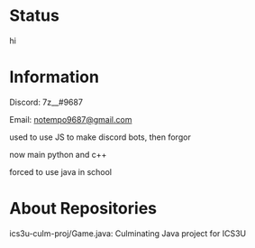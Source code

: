 # Status

hi

# Information

Discord: 7z__#9687

Email: notempo9687@gmail.com

used to use JS to make discord bots, then forgor

now main python and c++

forced to use java in school

# About Repositories

ics3u-culm-proj/Game.java: Culminating Java project for ICS3U

